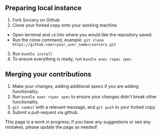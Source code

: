 ## Preparing local instance

1. Fork Sorcery on Github
2. Clone your forked copy onto your working machine
  * Open terminal and `cd` into where you would like the repository saved.
  * Run the clone command, example: `git clone https://github.com/<your_user_name>/sorcery.git`
3. Run `bundle install`
4. To ensure everything is ready, run `bundle exec rspec spec`

## Merging your contributions

1. Make your changes, adding additional specs if you are adding functionality.
2. Run `bundle exec rspec spec` to ensure your changes didn't break other functionality.
3. `git commit` with a relevant message, and `git push` to your forked copy.
4. Submit a pull-request via github.


This page is a work in progress; if you have any suggestions or see any mistakes, please update the page as needed!